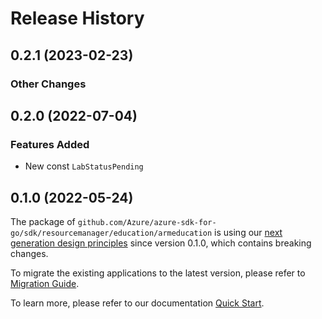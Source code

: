 # Release History

## 0.2.1 (2023-02-23)
### Other Changes


## 0.2.0 (2022-07-04)
### Features Added

- New const `LabStatusPending`


## 0.1.0 (2022-05-24)

The package of `github.com/Azure/azure-sdk-for-go/sdk/resourcemanager/education/armeducation` is using our [next generation design principles](https://azure.github.io/azure-sdk/general_introduction.html) since version 0.1.0, which contains breaking changes.

To migrate the existing applications to the latest version, please refer to [Migration Guide](https://aka.ms/azsdk/go/mgmt/migration).

To learn more, please refer to our documentation [Quick Start](https://aka.ms/azsdk/go/mgmt).